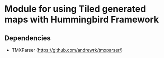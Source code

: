 Module for using Tiled generated maps with Hummingbird Framework
================================================================

## Dependencies
* TMXParser (https://github.com/andrewrk/tmxparser/)